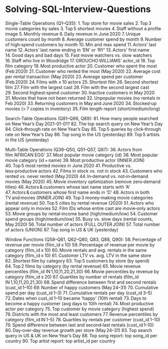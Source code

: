 # Solving-SQL-Interview-Questions

Single-Table Operations (Q1–Q35):
1. Top store for movie sales
2. Top 3 movie categories by sales
3. Top 5 shortest movies
4. Staff without a profile image
5. Monthly revenue
6. Daily revenue in June 2020
7. Unique customers count by month
8. Average customer spend by month
9. Number of high‑spend customers by month
10. Min and max spend
11. Actors’ last name
12. Actors’ last name ending in ‘EN’ or ‘RY’
13. Actors’ first name
14. Good days and bad days
15. Fast movie watchers vs. slow watchers
16. Staff who live in Woodridge
17. GROUCHO WILLIAMS’ actor_id
18. Top film category
19. Most productive actor
20. Customer who spent the most (Feb 2020)
21. Customer who rented the most (May 2020)
22. Average cost per rental transaction (May 2020)
23. Average spend per customer (Feb 2020)
24. Films with ≥ 10 actors
25. Shortest film
26. Second shortest film
27. Film with the largest cast
28. Film with the second largest cast
29. Second highest‑spend customer
30. Inactive customers in May 2020
31. Movies that have not been returned
32. Unpopular movies (no rentals in Feb 2020)
33. Returning customers in May and June 2020
34. Stocked‑up movies (> 7 copies in inventory)
35. Film length report (short/medium/long)

Search‑Table Operations (Q81–Q86, Q89):
81. How many people searched on New Year’s Day 2021-01-01?
82. The top search query on New Year’s Day
84. Click‑through rate on New Year’s Day
85. Top 5 queries by click‑through rate on New Year’s Day
86. Top song in the US (yesterday)
89. Top 5 artists in the US (yesterday)

Multi‑Table Operations (Q36–Q50, Q51–Q57, Q87):
36. Actors from film ‘AFRICAN EGG’
37. Most popular movie category (id)
38. Most popular movie category (id + name)
39. Most productive actor (INNER JOIN)
40. Top 5 most rented movies in June 2020
41. Productive vs. less‑productive actors
42. Films in stock vs. not in stock
43. Customers who rented vs. never rented (May 2020)
44. In‑demand vs. not‑in‑demand movies (May 2020)
45. Movie inventory optimization (remove zero‑demand titles)
46. Actors & customers whose last name starts with ‘A’
47. Actors & customers whose first name ends in ‘D’
48. Actors in both TV and movies (INNER JOIN)
49. Top 3 money‑making movie categories (rental revenue)
50. Top 5 cities by rental revenue (2020)
51. Actors who appear only in movies
52. Film IDs whose entire cast are movie‑only actors
53. Movie groups by rental‑income band (high/medium/low)
54. Customer spend groups (high/medium/low)
55. Busy vs. slow days (rental counts, May 2020)
56. Total number of actors (FULL OUTER JOIN)
57. Total number of actors (UNION)
87. Top song in US & UK (yesterday)

Window Functions (Q58–Q61, Q62–Q80, Q83, Q88, Q90):
58. Percentage of revenue per movie (film_id ≤ 10)
59. Percentage of revenue per movie by category (film_id ≤ 10)
60. Movie rentals and avg. rentals in the same category (film_id ≤ 10)
61. Customer LTV vs. avg. LTV in the same store
62. Shortest film by category
63. Top 5 customers by store (by spend)
64. Top 2 films by category (by rental revenue)
65. Movie revenue percentiles (film_id IN 1,10,11,20,21,30)
66. Movie percentiles by revenue by category (film_id ≤ 20)
67. Quartiles by number of rentals (film_id IN 1,10,11,20,21,30)
68. Spend difference between first and second rentals (cust_id 1–10)
69. Number of happy customers (May 24–31)
70. Cumulative spend per day (cust_id 1–3)
71. Cumulative rentals per day (cust_id 3–5)
72. Dates when cust_id 1–10 became ‘happy’ (10th rental)
73. Days to become a happy customer (avg days to 10th rental)
74. Most productive actor per category
75. Top customer by movie category (highest spend)
76. Districts with the most and least customers
77. Revenue percentiles by category (film_id IN 1–5)
78. Quartiles by rentals per customer (cust_id 1–10)
79. Spend difference between last and second‑last rentals (cust_id 1–10)
80. Day‑over‑day revenue growth per store (May 24–31)
83. Top search query in US & UK on New Year’s Day
88. Top song report: top song_id per country
90. Top artist report: top artist_id per country


